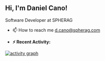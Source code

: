 <h2> Hi, I'm Daniel Cano! </h2>

Software Developer at SPHERAG

- 📫 How to reach me d.cano@spherag.com

- **:zap: Recent Activity:**

[![activity graph](https://github-readme-activity-graph.cyclic.app/graph?username=dcanospherag&custom_title=Daniel%27s%20Activity%20Graph&theme=react&hide_border=true)](https://github.com/ashutosh00710/github-readme-activity-graph)
